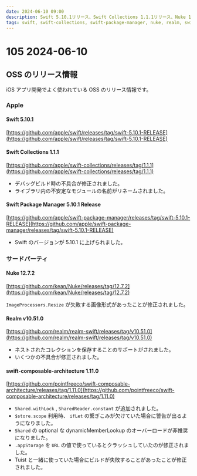 ```yaml
---
date: 2024-06-10 09:00
description: Swift 5.10.1リリース、Swift Collections 1.1.1リリース、Nuke 12.7.2リリース、Realm v10.51.0リリース、swift-composable-architecture 1.11.0リリース
tags: swift, swift-collections, swift-package-manager, nuke, realm, swift-composable-architecture
---
```


# 105 2024-06-10

## OSS のリリース情報

iOS アプリ開発でよく使われている OSS のリリース情報です。

### Apple

#### Swift 5.10.1

[https://github.com/apple/swift/releases/tag/swift-5.10.1-RELEASE](https://github.com/apple/swift/releases/tag/swift-5.10.1-RELEASE)

#### Swift Collections 1.1.1

[https://github.com/apple/swift-collections/releases/tag/1.1.1](https://github.com/apple/swift-collections/releases/tag/1.1.1)

- デバッグビルド時の不具合が修正されました。
- ライブラリ内の不安定なモジュールの名前がリネームされました。

#### Swift Package Manager 5.10.1 Release

[https://github.com/apple/swift-package-manager/releases/tag/swift-5.10.1-RELEASE](https://github.com/apple/swift-package-manager/releases/tag/swift-5.10.1-RELEASE)

- Swift のバージョンが 5.10.1 に上げられました。

### サードパーティ

#### Nuke 12.7.2

[https://github.com/kean/Nuke/releases/tag/12.7.2](https://github.com/kean/Nuke/releases/tag/12.7.2)

`ImageProcessors.Resize` が失敗する画像形式があったことが修正されました。

#### Realm v10.51.0

[https://github.com/realm/realm-swift/releases/tag/v10.51.0](https://github.com/realm/realm-swift/releases/tag/v10.51.0)

- ネストされたコレクションを保存することのサポートがされました。
- いくつかの不具合が修正されました。

#### swift-composable-architecture 1.11.0

[https://github.com/pointfreeco/swift-composable-architecture/releases/tag/1.11.0](https://github.com/pointfreeco/swift-composable-architecture/releases/tag/1.11.0)

- `Shared.withLock` , `SharedReader.constant` が追加されました。
- `$store.scope` 利用時、 `ifLet` の繋ぎこみが欠けていた場合に警告が出るようになりました。
- `Shared` の optional な dynamicMemberLookup のオーバーロードが非推奨になりました。
- `.appStorage` を `URL` の値で使っているとクラッシュしていたのが修正されました。
- Tuist と一緒に使っていた場合にビルドが失敗することがあったことが修正されました。

